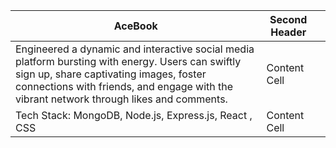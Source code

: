 
| AceBook | Second Header |              |
| ------------- | ------------- | -------------|
| Engineered a dynamic and interactive social media platform bursting with energy. Users can swiftly sign up, share captivating images, foster connections with friends, and engage with the vibrant network through likes and comments. | Content Cell  |              |
|Tech Stack: MongoDB, Node.js, Express.js, React , CSS   | Content Cell  |              |

